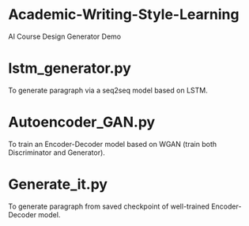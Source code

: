 # Academic-Writing-Style-Learning
AI Course Design
Generator Demo

# lstm_generator.py 
To generate paragraph via a seq2seq model based on LSTM.

# Autoencoder_GAN.py 
To train an Encoder-Decoder model based on WGAN (train both Discriminator and Generator).

# Generate_it.py
To generate paragraph from saved checkpoint of well-trained Encoder-Decoder model.
